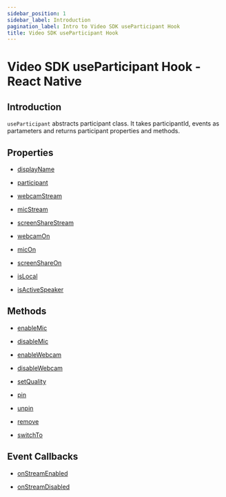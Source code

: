 ```yaml
---
sidebar_position: 1
sidebar_label: Introduction
pagination_label: Intro to Video SDK useParticipant Hook
title: Video SDK useParticipant Hook
---
```


# Video SDK useParticipant Hook - React Native

<div class="sdk-api-ref">

## Introduction

`useParticipant` abstracts participant class. It takes participantId, events as partameters and returns participant properties and methods.

## Properties

<div class="row">
<div class="col col--4 margin-bottom--sm" >

- [displayName](./properties#displayname)

</div>
<div class="col col--4 margin-bottom--sm" >

- [participant](./properties#participant)

</div>
<div class="col col--4 margin-bottom--sm" >

- [webcamStream](./properties#webcamstream)

</div>
<div class="col col--4 margin-bottom--sm" >

- [micStream](./properties#micstream)

</div>
<div class="col col--4 margin-bottom--sm" >

- [screenShareStream](./properties#screensharestream)

</div>
<div class="col col--4 margin-bottom--sm" >

- [webcamOn](./properties#webcamon)

</div>
<div class="col col--4 margin-bottom--sm" >

- [micOn](./properties#micon)

</div>
<div class="col col--4 margin-bottom--sm" >

- [screenShareOn](./properties#screenshareon)

</div>
<div class="col col--4 margin-bottom--sm" >

- [isLocal](./properties#islocal)

</div>
<div class="col col--4 margin-bottom--sm" >

- [isActiveSpeaker](./properties#isactivespeaker)

</div>

</div>

## Methods

<div class="row">
<div class="col col--4 margin-bottom--sm" >

- [enableMic](./methods#enablemic)

</div>
<div class="col col--4 margin-bottom--sm" >

- [disableMic](./methods#disablemic)

</div>
<div class="col col--4 margin-bottom--sm" >

- [enableWebcam](./methods#enablewebcam)

</div>
<div class="col col--4 margin-bottom--sm" >

- [disableWebcam](./methods#disablewebcam)

</div>
<div class="col col--4 margin-bottom--sm" >

- [setQuality](./methods#setquality)

</div>
<div class="col col--4 margin-bottom--sm" >

- [pin](./methods#pin)

</div>
<div class="col col--4 margin-bottom--sm" >

- [unpin](./methods#unpin)

</div>
<div class="col col--4 margin-bottom--sm" >

- [remove](./methods#remove)

</div>

<div class="col col--4 margin-bottom--sm" >

- [switchTo](./methods#switchto)

</div>
</div>

## Event Callbacks

<div class="row">
<div class="col col--4 margin-bottom--sm" >

- [onStreamEnabled](./events#onstreamenabled)

</div>
<div class="col col--4 margin-bottom--sm" >

- [onStreamDisabled](./events#onstreamdisabled)

</div>
</div>

</div>
